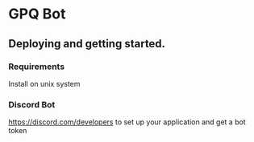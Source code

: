 # GPQ Bot

## Deploying and getting started.

### Requirements

Install on unix system

### Discord Bot

https://discord.com/developers to set up your application and get a bot token
